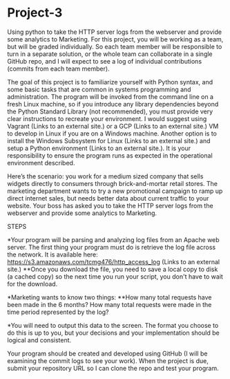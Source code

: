 # Project-3
Using python to take the HTTP server logs from the webserver and provide some analytics to Marketing.
For this project, you will be working as a team, but will be graded individually. So each team member will be responsible to turn in a separate solution, or the whole team can collaborate in a single GitHub repo, and I will expect to see a log of individual contributions (commits from each team member).

The goal of this project is to familiarize yourself with Python syntax, and some basic tasks that are common in systems programming and administration. The program will be invoked from the command line on a fresh Linux machine, so if you introduce any library dependencies beyond the Python Standard Library (not recommended), you must provide very clear instructions to recreate your environment. I would suggest using Vagrant (Links to an external site.) or a GCP (Links to an external site.) VM to develop in Linux if you are on a Windows machine. Another option is to install the Windows Subsystem for Linux (Links to an external site.) and setup a Python environment (Links to an external site.). It is your responsibility to ensure the program runs as expected in the operational environment described.

Here’s the scenario: you work for a medium sized company that sells widgets directly to consumers through brick-and-mortar retail stores. The marketing department wants to try a new promotional campaign to ramp up direct internet sales, but needs better data about current traffic to your website. Your boss has asked you to take the HTTP server logs from the webserver and provide some analytics to Marketing.

STEPS

*Your program will be parsing and analyzing log files from an Apache web server. The first thing your program must do is retrieve the log file across the network. It is available here: https://s3.amazonaws.com/tcmg476/http_access_log (Links to an external site.)
	**Once you download the file, you need to save a local copy to disk (a cached copy) so the next time you run your script, you don't have to wait for the download.

*Marketing wants to know two things: 
**How many total requests have been made in the 6 months?
  How many total requests were made in the time period represented by the log?

*You will need to output this data to the screen. The format you choose to do this is up to you, but your decisions and your implementation should be logical and consistent.

Your program should be created and developed using GitHub (I will be examining the commit logs to see your work). When the project is due, submit your repository URL so I can clone the repo and test your program. 
